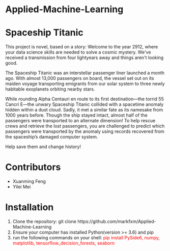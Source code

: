 # Applied-Machine-Learning


<h1>Spaceship Titanic</h1>

This project is novel, based on a story: Welcome to the year 2912, where your data science skills are needed to solve a cosmic mystery. We've received a transmission from four lightyears away and things aren't looking good.

The Spaceship Titanic was an interstellar passenger liner launched a month ago. With almost 13,000 passengers on board, the vessel set out on its maiden voyage transporting emigrants from our solar system to three newly habitable exoplanets orbiting nearby stars.

While rounding Alpha Centauri en route to its first destination—the torrid 55 Cancri E—the unwary Spaceship Titanic collided with a spacetime anomaly hidden within a dust cloud. Sadly, it met a similar fate as its namesake from 1000 years before. Though the ship stayed intact, almost half of the passengers were transported to an alternate dimension!
To help rescue crews and retrieve the lost passengers, you are challenged to predict which passengers were transported by the anomaly using records recovered from the spaceship’s damaged computer system.

Help save them and change history!

<h1>Contributors</h1>
<ul>
    <li>Xuanming Feng</li>
    <li>Yilei Mei</li>
</ul>

<h1>Installation</h1>
<ol>
    <li>
    Clone the repository: git clone https://github.com/markfxm/Applied-Machine-Learning
    </li>
    <li>Ensure your computer has installed Python(version >= 3.6) and pip</li>
    <li>run the following commands on your shell: <span style="color:red">pip install PySide6, numpy, matplotlib, tensorflow_decision_forests, seaborn</span></li>
</ol>
